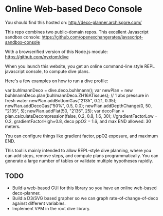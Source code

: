 # Online Web-based Deco Console

You should find this hosted on: http://deco-planner.archisgore.com/

This repo combines two public-domain repos. This excellent Javascript sandbox console: https://github.com/openexchangerates/javascript-sandbox-console

With a browserified version of this Node.js module:
https://github.com/nyxtom/dive

When you launch this website, you get an online command-line style REPL javascript console, to compute dive plans.

Here's a few examples on how to run a dive profile:

var buhlmannDeco = dive.deco.buhlmann();
var newPlan = new buhlmannDeco.plan(buhlmannDeco.ZH16ATissues); // 1 abs pressure in fresh water
newPlan.addBottomGas("2135", 0.21, 0.35);
newPlan.addDecoGas("50%", 0.5, 0.0);
newPlan.addDepthChange(0, 50, "2135", 5);
newPlan.addFlat(50, "2135", 25);
var decoPlan = plan.calculateDecompression(false, 0.2, 0.8, 1.6, 30); //gradientFactorLow = 0.2, gradientFactorHigh=0.8, deco ppO2 = 1.6, and max END allowed: 30 meters.

You can configure things like gradient factor, ppO2 exposure, and maximum END.

This tool is mainly intended to allow REPL-style dive planning, where you can add steps, remove steps, and compute plans programmatically. You can generate a large number of tables or validate multiple hypotheses rapidly.

## TODO

* Build a web-based GUI for this library so you have an online web-based deco-planner.
* Build a D3/SVG based grapher so we can graph rate-of-change-of-deco against different variables.
* Implement VPM in the root dive library.
